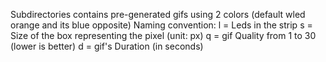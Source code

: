 Subdirectories contains pre-generated gifs using 2 colors (default wled orange and its blue opposite)
Naming convention:
l = Leds in the strip
s = Size of the box representing the pixel (unit: px)
q = gif Quality from 1 to 30 (lower is better)
d = gif's Duration (in seconds)
